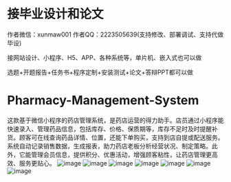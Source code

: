 # 接毕业设计和论文
作者微信：xunmaw001  作者QQ：2223505639(支持修改、部署调试、支持代做毕设)

接网站设计、小程序、H5、APP、各种系统等，单片机、嵌入式也可以做

选题+开题报告+任务书+程序定制+安装测试+论文+答辩PPT都可以做
# Pharmacy-Management-System
这款基于微信小程序的药店管理系统，是药店运营的得力助手。店员通过小程序能快速录入、管理药品信息，包括库存、价格、保质期等，库存不足时及时提醒补货。顾客可在线查询药品详情、位置，还能下单购买，支持到店自提或配送服务。系统自动记录销售数据，生成报表，助力药店老板分析经营状况、制定策略。此外，它能管理会员信息，提供积分、优惠活动，增强顾客粘性，让药店管理更高效、服务更贴心。 
![image](https://github.com/user-attachments/assets/3fd00a8b-f3f1-4ff0-bf62-72d8a135ae54)
![image](https://github.com/user-attachments/assets/3ca376ab-05ef-4726-95e2-376ef56a35e8)
![image](https://github.com/user-attachments/assets/1ede9e23-5778-4bd4-9e88-beaeb70a1628)
![image](https://github.com/user-attachments/assets/1327a541-de34-4abb-9f36-97f65e5ec757)
![image](https://github.com/user-attachments/assets/0e6ecd11-eea1-4ba9-978e-d98fd34c5993)
![image](https://github.com/user-attachments/assets/1c72d209-09d3-4cb1-899f-5f29eec36f2a)
![image](https://github.com/user-attachments/assets/58699066-1e79-4da1-9191-4b98d66315da)
